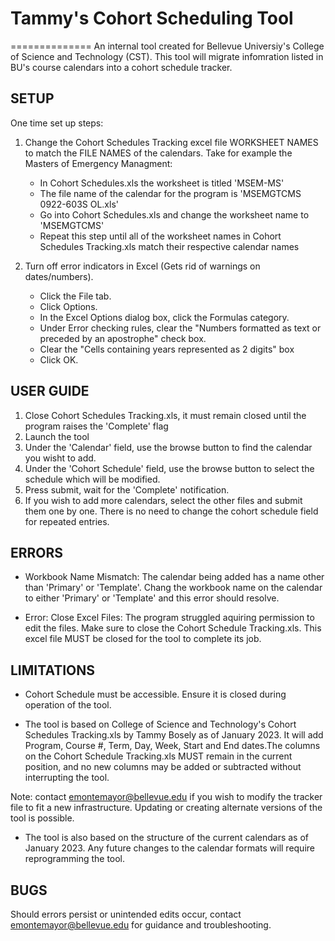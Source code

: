 # Tammy's Cohort Scheduling Tool 
==============
An internal tool created for Bellevue Universiy's College of Science and Technology (CST).
This tool will migrate infomration listed in BU's course calendars into a cohort schedule tracker.


SETUP
-----------------------------------------------------------------------------------------	
One time set up steps:
1. Change the Cohort Schedules Tracking excel file WORKSHEET NAMES to match the FILE NAMES of the calendars. Take for example the Masters of Emergency Managment:
	- In Cohort Schedules.xls the worksheet is titled 'MSEM-MS'
	- The file name of the calendar for the program is 'MSEMGTCMS 0922-603S OL.xls'
	- Go into Cohort Schedules.xls and change the worksheet name to 'MSEMGTCMS'
	- Repeat this step until all of the worksheet names in Cohort Schedules 
	  Tracking.xls match their respective calendar names
	
2. Turn off error indicators in Excel (Gets rid of warnings on dates/numbers).
	- Click the File tab.
	- Click Options.
	- In the Excel Options dialog box, click the Formulas category.
	- Under Error checking rules, clear the "Numbers formatted as text or preceded by 
	  an apostrophe" check box.
	- Clear the "Cells containing years represented as 2 digits" box 
	- Click OK.

USER GUIDE
-----------------------------------------------------------------------------------------
1. Close Cohort Schedules Tracking.xls, it must remain closed until the program raises the 'Complete' flag
2. Launch the tool
3. Under the 'Calendar' field, use the browse button to find the calendar you wisht to add.
4. Under the 'Cohort Schedule' field, use the browse button to select the schedule which will be modified.
5. Press submit, wait for the 'Complete' notification.
6. If you wish to add more calendars, select the other files and submit them one by one. There is no need to change the cohort schedule field for repeated entries. 

ERRORS
-----------------------------------------------------------------------------------------	
- Workbook Name Mismatch: The calendar being added has a name other than 'Primary' or 
  'Template'. Chang the workbook name on the calendar to either 'Primary' or 'Template' and this error should resolve. 

- Error: Close Excel Files: The program struggled aquiring permission to edit the files. Make sure to close the Cohort Schedule Tracking.xls. This excel file MUST be closed for the tool to complete its job.

LIMITATIONS
-----------------------------------------------------------------------------------------	
- Cohort Schedule must be accessible. Ensure it is closed during operation of the tool.
	
- The tool is based on College of Science and Technology's Cohort Schedules Tracking.xls by Tammy Bosely as of January 2023. It will add Program, Course #, Term, Day, Week, Start and End dates.The columns on the Cohort Schedule Tracking.xls MUST remain in the current position, and no new columns may be added or subtracted without interrupting the tool. 

Note: contact emontemayor@bellevue.edu if you wish to modify the tracker file to fit a new infrastructure. Updating or creating alternate versions of the tool is possible.
		
- The tool is also based on the structure of the current calendars as of January 2023. Any future changes to the calendar formats will require reprogramming the tool.

BUGS
-----------------------------------------------------------------------------------------	
Should errors persist or unintended edits occur, contact emontemayor@bellevue.edu for guidance and troubleshooting. 